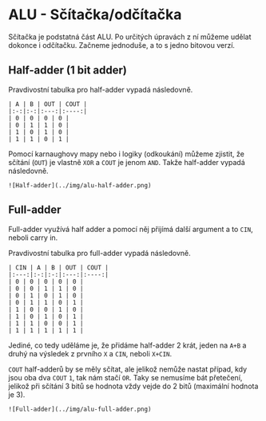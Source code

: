 # ALU - Sčítačka/odčítačka

Sčítačka je podstatná část ALU. Po určitých úpravách z ní můžeme udělat dokonce i odčítačku. Začneme jednoduše, a to s jedno bitovou verzí.

## Half-adder (1 bit adder)

Pravdivostní tabulka pro half-adder vypadá následovně.

```admonish check title="Solution", collapsible=true
| A | B | OUT | COUT |
|:-:|:-:|:---:|:----:|
| 0 | 0 | 0 | 0 |
| 0 | 1 | 1 | 0 |
| 1 | 0 | 1 | 0 |
| 1 | 1 | 0 | 1 |
```

Pomocí karnaughovy mapy nebo i logiky (odkoukání) můžeme zjistit, že sčítání (`OUT`) je vlastně `XOR` a `COUT` je jenom `AND`. Takže half-adder vypadá následovně.

```admonish check title="Solution", collapsible=true
![Half-adder](../img/alu-half-adder.png)
```

## Full-adder

Full-adder využívá half adder a pomocí něj přijímá další argument a to `CIN`, neboli carry in.

Pravdivostní tabulka pro full-adder vypadá následovně.

```admonish check title="Solution", collapsible=true
| CIN | A | B | OUT | COUT |
|:---:|:-:|:-:|:---:|:----:|
| 0 | 0 | 0 | 0 | 0 |
| 0 | 0 | 1 | 1 | 0 |
| 0 | 1 | 0 | 1 | 0 |
| 0 | 1 | 1 | 0 | 1 |
| 1 | 0 | 0 | 1 | 0 |
| 1 | 0 | 1 | 0 | 1 |
| 1 | 1 | 0 | 0 | 1 |
| 1 | 1 | 1 | 1 | 1 |
```

Jediné, co tedy uděláme je, že přidáme half-adder 2 krát, jeden na `A+B` a druhý na výsledek z prvního `X` a `CIN`, neboli `X+CIN`.

`COUT` half-adderů by se měly sčítat, ale jelikož nemůže nastat případ, kdy jsou oba dva `COUT` `1`, tak nám stačí `OR`. Taky se nemusíme bát přetečení, jelikož při sčítání 3 bitů se hodnota vždy vejde do 2 bitů (maximální hodnota je 3).

```admonish check title="Solution", collapsible=true
![Full-adder](../img/alu-full-adder.png)
```
